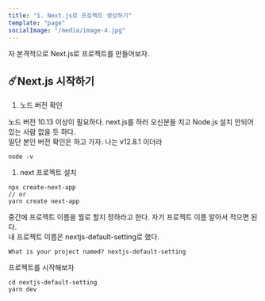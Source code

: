 ```yaml
---
title: "1. Next.js로 프로젝트 생성하기"
template: "page"
socialImage: "/media/image-4.jpg"
---
```



자 본격적으로 Next.js로 프로젝트를 만들어보자.    

## ☄️Next.js 시작하기

1. 노드 버전 확인 

노드 버전 10.13 이상이 필요하다. next.js를 하러 오신분들 치고 Node.js 설치 안되어있는 사람 없을 듯 하다.   
일단 본인 버전 확인은 하고 가자. 나는 v12.8.1 이더라

```
node -v

```

1. next 프로젝트 설치

```
npx create-next-app
// or
yarn create next-app
```

중간에 프로젝트 이름을 뭘로 할지 정하라고 한다. 자기 프로젝트 이름 알아서 적으면 된다.    
내 프로젝트 이름은 nextjs-default-setting로 했다.   

```
What is your project named? nextjs-default-setting
```
프로젝트를 시작해보자

```
cd nextjs-default-setting
yarn dev
```